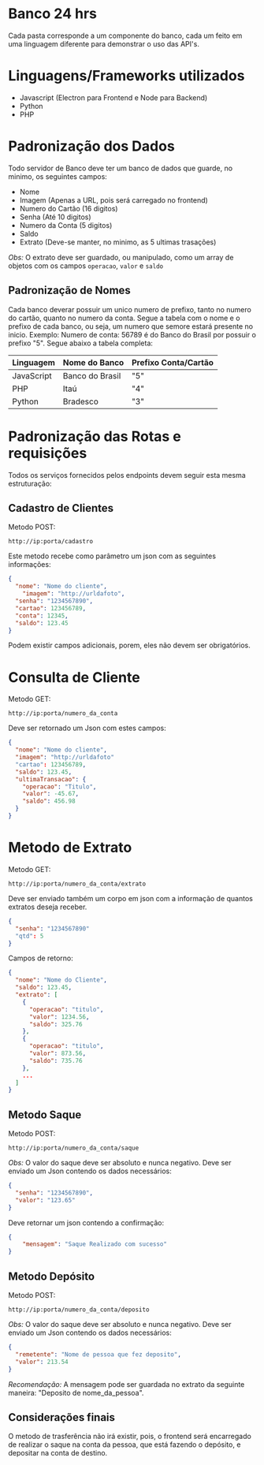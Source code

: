 # Banco 24 hrs

Cada pasta corresponde a um componente do banco, cada um feito em uma linguagem diferente para demonstrar o uso das API's.

# Linguagens/Frameworks utilizados

- Javascript (Electron para Frontend e Node para Backend)
- Python
- PHP

# Padronização dos Dados

Todo servidor de Banco deve ter um banco de dados que guarde, no minimo, os seguintes campos:

- Nome
- Imagem (Apenas a URL, pois será carregado no frontend)
- Numero do Cartão (16 digitos)
- Senha (Até 10 digitos)
- Numero da Conta (5 digitos)
- Saldo
- Extrato (Deve-se manter, no minimo, as 5 ultimas trasações)

_Obs:_ O extrato deve ser guardado, ou manipulado, como um array de objetos com os campos `operacao`, `valor` e `saldo`

## Padronização de Nomes

Cada banco deverar possuir um unico numero de prefixo, tanto no numero do cartão, quanto no numero da conta. Segue a tabela com o nome e o prefixo de cada banco, ou seja, um numero que semore estará presente no inicio. Exemplo: Numero de conta: 56789 é do Banco do Brasil por possuir o prefixo "5". Segue abaixo a tabela completa:

| Linguagem  | Nome do Banco   | Prefixo Conta/Cartão |
| ---------- | --------------- | -------------------- |
| JavaScript | Banco do Brasil | "5"                  |
| PHP        | Itaú            | "4"                  |
| Python     | Bradesco        | "3"                  |

# Padronização das Rotas e requisições

Todos os serviços fornecidos pelos endpoints devem seguir esta mesma estruturação:

## Cadastro de Clientes

Metodo POST:

```
http://ip:porta/cadastro
```

Este metodo recebe como parâmetro um json com as seguintes informações:

```json
{
  "nome": "Nome do cliente",
	"imagem": "http://urldafoto",
  "senha": "1234567890",
  "cartao": 123456789,
  "conta": 12345,
  "saldo": 123.45
}
```

Podem existir campos adicionais, porem, eles não devem ser obrigatórios.

# Consulta de Cliente

Metodo GET:

```
http://ip:porta/numero_da_conta
```

Deve ser retornado um Json com estes campos:

```json
{
  "nome": "Nome do cliente",
  "imagem": "http://urldafoto"
  "cartao": 123456789,
  "saldo": 123.45,
  "ultimaTransacao": {
    "operacao": "Titulo",
    "valor": -45.67,
    "saldo": 456.98
  }
}
```

# Metodo de Extrato

Metodo GET:

```
http://ip:porta/numero_da_conta/extrato
```

Deve ser enviado também um corpo em json com a informação de quantos extratos deseja receber.

```json
{
  "senha": "1234567890"
  "qtd": 5
}
```

Campos de retorno:

```json
{
  "nome": "Nome do Cliente",
  "saldo": 123.45,
  "extrato": [
    {
      "operacao": "titulo",
      "valor": 1234.56,
      "saldo": 325.76
    },
    {
      "operacao": "titulo",
      "valor": 873.56,
      "saldo": 735.76
    },
    ...
  ]
}
```

## Metodo Saque

Metodo POST:

```
http://ip:porta/numero_da_conta/saque
```

_Obs:_ O valor do saque deve ser absoluto e nunca negativo.
Deve ser enviado um Json contendo os dados necessários:

```json
{
  "senha": "1234567890",
  "valor": "123.65"
}
```

Deve retornar um json contendo a confirmação:

```json
{
	"mensagem": "Saque Realizado com sucesso"
}
```

## Metodo Depósito

Metodo POST:

```
http://ip:porta/numero_da_conta/deposito
```

_Obs:_ O valor do saque deve ser absoluto e nunca negativo.
Deve ser enviado um Json contendo os dados necessários:

```json
{
  "remetente": "Nome de pessoa que fez deposito",
  "valor": 213.54
}
```

_Recomendação:_ A mensagem pode ser guardada no extrato da seguinte maneira: "Deposito de nome_da_pessoa".

## Considerações finais

O metodo de trasferência não irá existir, pois, o frontend será encarregado de realizar o saque na conta da pessoa, que está fazendo o depósito, e depositar na conta de destino.
